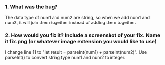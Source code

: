 ### 1. What was the bug?
The data type of num1 and num2 are string, so when we add num1 and num2, it will join them together instead of adding them together.

### 2. How would you fix it? Include a screenshot of your fix. Name it fix.png (or whatever image extension you would like to use)

I change line 11 to "let result = parseInt(num1) + parseInt(num2)". Use parseInt() to convert string type num1 and num2 to integer.